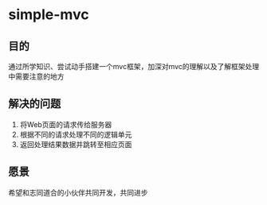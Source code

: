 # simple-mvc
## 目的
通过所学知识、尝试动手搭建一个mvc框架，加深对mvc的理解以及了解框架处理中需要注意的地方
## 解决的问题
1. 将Web页面的请求传给服务器
2. 根据不同的请求处理不同的逻辑单元
3. 返回处理结果数据并跳转至相应页面
## 愿景
希望和志同道合的小伙伴共同开发，共同进步